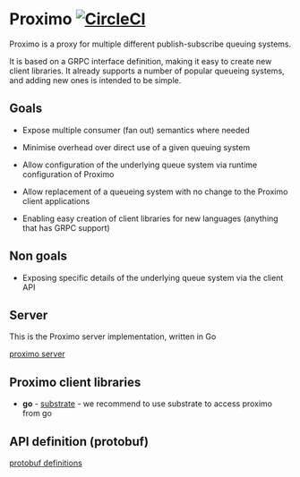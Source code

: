 # Proximo [![CircleCI](https://circleci.com/gh/uw-labs/proximo.svg?style=svg)](https://circleci.com/gh/uw-labs/proximo)
Proximo is a proxy for multiple different publish-subscribe queuing systems.

It is based on a GRPC interface definition, making it easy to create new client libraries.
It already supports a number of popular queueing systems, and adding new ones is intended to be simple.

## Goals
* Expose multiple consumer (fan out) semantics where needed

* Minimise overhead over direct use of a given queuing system

* Allow configuration of the underlying queue system via runtime configuration of Proximo

* Allow replacement of a queueing system with no change to the Proximo client applications

* Enabling easy creation of client libraries for new languages (anything that has GRPC support)

## Non goals
* Exposing specific details of the underlying queue system via the client API

## Server

This is the Proximo server implementation, written in Go

[proximo server](proximo-server/README.md)

## Proximo client libraries

* **go** - [substrate](https://github.com/uw-labs/substrate) - we recommend to use substrate to access
proximo from go

## API definition (protobuf)

[protobuf definitions](proto/)

